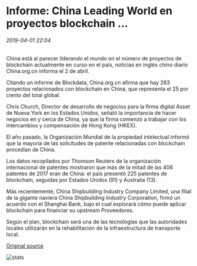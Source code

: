 # Informe: China Leading World en proyectos blockchain ...

###### 2019-04-01 22:04

China está al parecer liderando el mundo en el número de proyectos de blockchain actualmente en curso en el país, noticias en inglés chino diario China.org.cn informa el 2 de abril.

Citando un informe de Blockdata, China.org.cn afirma que hay 263 proyectos relacionados con blockchain en China, que representa el 25 por ciento del total global.

Chris Church, Director de desarrollo de negocios para la firma digital Asset de Nueva York en los Estados Unidos, señaló la importancia de hacer negocios en y cerca de China, ya que la firma comenzó a trabajar con los intercambios y compensación de Hong Kong (HKEX).

El año pasado, la Organización Mundial de la propiedad intelectual informó que la mayoría de las solicitudes de patente relacionadas con blockchain procedían de China.

Los datos recopilados por Thomson Reuters de la organización internacional de patentes mostraron que más de la mitad de las 406 patentes de 2017 eran de China: el país presentó 225 patentes de blockchain, seguidas por Estados Unidos (91) y Australia (13).

Más recientemente, China Shipbuilding Industry Company Limited, una filial de la gigante naviera China Shipbuilding Industry Corporation, firmó un acuerdo con el Shanghai Bank, bajo el cual explorará cómo puede aplicar blockchain para financiar su upstream Proveedores.

Según el plan, blockchain será una de las tecnologías que las autoridades locales utilizarán en la rehabilitación de la infraestructura de transporte local.

[Original source](https://cointelegraph.com/news/report-china-leading-world-in-blockchain-projects)

![stats](https://c.statcounter.com/11760860/0/a89fa40b/1/ "stats")